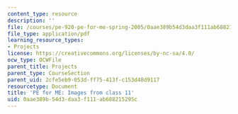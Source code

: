 ```yaml
---
content_type: resource
description: ''
file: /courses/pe-920-pe-for-me-spring-2005/0aae389b54d3daa3f111ab688215295c_MITPE_920S05_11.pdf
file_type: application/pdf
learning_resource_types:
- Projects
license: https://creativecommons.org/licenses/by-nc-sa/4.0/
ocw_type: OCWFile
parent_title: Projects
parent_type: CourseSection
parent_uid: 2cfe5eb9-053d-ff75-413f-c153d48d9117
resourcetype: Document
title: 'PE for ME: Images from class 11'
uid: 0aae389b-54d3-daa3-f111-ab688215295c
---
```

